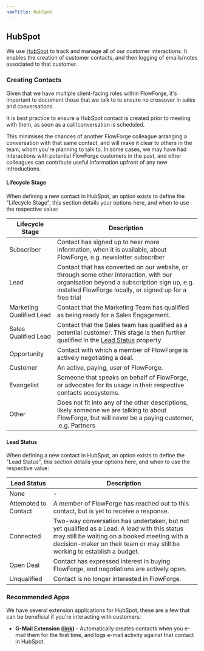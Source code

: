 ```yaml
---
navTitle: HubSpot
---
```


## HubSpot

We use [HubSpot](https://www.hubspot.com/) to track and manage all of our customer interactions.
It enables the creation of customer contacts, and then logging of emails/notes associated to that customer.

### Creating Contacts

Given that we have multiple client-facing roles within FlowForge, it's important to document those that
we talk to to ensure no crossover in sales and conversations.

It is best practice to ensure a HubSpot contact is created prior to meeting with them, as soon as a
call/conversation is scheduled.

This minimises the chances of another FlowForge colleague arranging a
conversation with that same contact, and will make it clear to others in the team, whom you're planning to
talk to. In some cases, we may have had interactions with potential FlowForge customers in the past, and
other colleagues can contribute useful information upfront of any new introductions.

#### Lifecycle Stage

When defining a new contact in HubSpot, an option exists to define the "Lifecycle Stage", this section
details your options here, and when to use the respective value:

| Lifecycle Stage|Description
| - | - |
| Subscriber | Contact has signed up to hear more information, when it is available, about FlowForge, e.g. newsletter subscriber |
| Lead | Contact that has converted on our website, or through some other interaction, with our organisation beyond a subscription sign up, e.g. installed FlowForge locally, or signed up for a free trial |
| Marketing Qualified Lead | Contact that the Marketing Team has qualified as being ready for a Sales Engagement. |
| Sales Qualified Lead | Contact that the Sales team has qualified as a potential customer. This stage is then further qualified in the [Lead Status](#lead-status) property |
| Opportunity | Contact with which a member of FlowForge is actively negotiating a deal. |
| Customer | An active, paying, user of FlowForge. |
| Evangelist | Someone that speaks on behalf of FlowForge, or advocates for its usage in their respective contacts ecosystems. |
| Other | Does not fit into any of the other descriptions, likely someone we are talking to about FlowForge, but will never be a paying customer, .e.g. Partners |

#### Lead Status

When defining a new contact in HubSpot, an option exists to define the "Lead Status", this section
details your options here, and when to use the respective value:

| Lead Status | Description |
| - | - |
| None | - |
| Attempted to Contact | A member of FlowForge has reached out to this contact, but is yet to receive a response. |
| Connected | Two-way conversation has undertaken, but not yet qualified as a Lead. A lead with this status may still be waiting on a booked meeting with a decision-maker on their team or may still be working to establish a budget. |
| Open Deal | Contact has expressed interest in buying FlowForge, and negotiations are actively open. |
| Unqualified | Contact is no longer interested in FlowForge. |


### Recommended Apps

We have several extension applications for HubSpot, these are a few that can be beneficial if you're interacting with customers:

- **G-Mail Extension ([link](https://app-eu1.hubspot.com/ecosystem/26586079/marketplace/apps/sales/sales-enablement/gmail))** - Automatically creates contacts when you e-mail them for the first time, and logs e-mail activity against that contact in HubSpot.